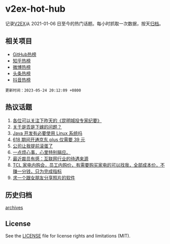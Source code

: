 # v2ex-hot-hub

 记录[V2EX](https://www.v2ex.com/)从 2021-01-06 日至今的热门话题。每小时抓取一次数据，按天[归档](archives)。
 
 ## 相关项目

- [GitHub热榜](https://github.com/lonnyzhang423/github-hot-hub)
- [知乎热榜](https://github.com/lonnyzhang423/zhihu-hot-hub)
- [微博热榜](https://github.com/lonnyzhang423/weibo-hot-hub)
- [头条热榜](https://github.com/lonnyzhang423/toutiao-hot-hub)
- [抖音热榜](https://github.com/lonnyzhang423/douyin-hot-hub)


 `更新时间：2023-05-24 20:12:09 +0800`

## 热议话题

1. [各位可以关注下昨天的《昆明城投专家纪要》](https://www.v2ex.com/t/942449)
1. [关于是否是下嫁的问题？](https://www.v2ex.com/t/942489)
1. [Java 开发有必要使用 Linux 系统吗](https://www.v2ex.com/t/942369)
1. [618 期间开通京东 plus 仅需要 39 元](https://www.v2ex.com/t/942454)
1. [公司让我提前滚蛋了](https://www.v2ex.com/t/942502)
1. [一点烦心事，心里特别膈应。](https://www.v2ex.com/t/942472)
1. [最近裁员有感：互联网行业的待遇来源](https://www.v2ex.com/t/942555)
1. [TCL 家电内购会，员工内购价，有需要购买家电的可以找我，全部成本价，不赚一分钱，只为完成指标](https://www.v2ex.com/t/942563)
1. [求一个跟女朋友分享照片的软件](https://www.v2ex.com/t/942572)

## 历史归档

[archives](archives)

## License

See the [LICENSE](LICENSE) file for license rights and limitations (MIT).
